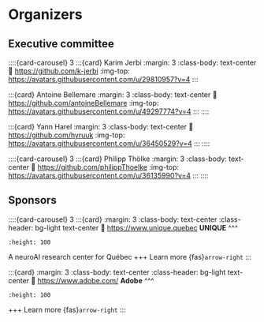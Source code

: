 # Organizers

## Executive committee

::::{card-carousel} 3
:::{card} Karim Jerbi
:margin: 3
:class-body: text-center
:link: https://github.com/k-jerbi
:img-top: https://avatars.githubusercontent.com/u/29810957?v=4
:::

:::{card} Antoine Bellemare
:margin: 3
:class-body: text-center
:link: https://github.com/antoineBellemare
:img-top: https://avatars.githubusercontent.com/u/49297774?v=4
:::
::::

:::{card} Yann Harel
:margin: 3
:class-body: text-center
:link: https://github.com/hyruuk
:img-top: https://avatars.githubusercontent.com/u/36450529?v=4
:::
::::

::::{card-carousel} 3
:::{card} Philipp Thölke
:margin: 3
:class-body: text-center
:link: https://github.com/philippThoelke
:img-top: https://avatars.githubusercontent.com/u/36135990?v=4
:::
::::


## Sponsors

::::{card-carousel} 3
:::{card}
:margin: 3
:class-body: text-center
:class-header: bg-light text-center
:link: https://www.unique.quebec
**UNIQUE**
^^^
```{image} images/logo_unique.png
:height: 100
```
A neuroAI research center for Québec
+++
Learn more {fas}`arrow-right`
:::


:::{card}
:margin: 3
:class-body: text-center
:class-header: bg-light text-center
:link: https://www.adobe.com/
**Adobe**
^^^
```{image} images/logo_adobe.png
:height: 100
```
+++
Learn more {fas}`arrow-right`
:::